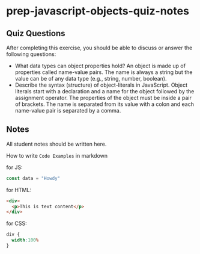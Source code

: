 # prep-javascript-objects-quiz-notes

## Quiz Questions

After completing this exercise, you should be able to discuss or answer the following questions:

- What data types can object properties hold?
An object is made up of properties called name-value pairs. The name is always a string but the value can be of any data type (e.g., string, number, boolean).
- Describe the syntax (structure) of object-literals in JavaScript.
Object literals start with a declaration and a name for the object followed by the assignment operator. The properties of the object must be inside a pair of brackets. The name is separated from its value with a colon and each name-value pair is separated by a comma.
## Notes

All student notes should be written here.


How to write `Code Examples` in markdown

for JS:
```javascript
const data = "Howdy"
```

for HTML:
```html
<div>
  <p>This is text content</p>
</div>
```

for CSS:
```css
div {
  width:100%
}
```
